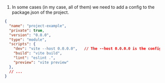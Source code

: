 1. In some cases (in my case, all of them) we need to add a config to the package.json of the project.

  ```JSON
  {
    "name": "project-example",
    "private": true,
    "version": "0.0.0",
    "type": "module",
    "scripts": {
      "dev": "vite --host 0.0.0.0",   // The --host 0.0.0.0 is the config that we need to add.
      "build": "vite build",
      "lint": "eslint .",
      "preview": "vite preview"
    },
    // ...
  }
  ```
